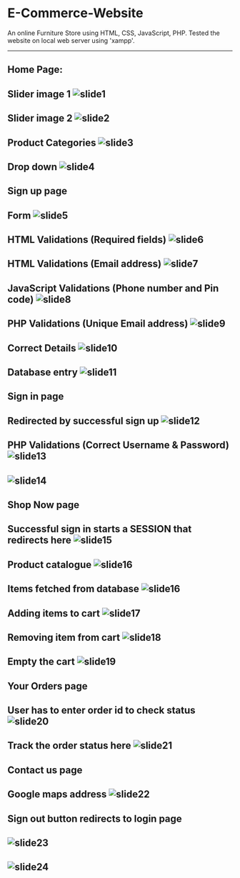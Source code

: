 # E-Commerce-Website
An online Furniture Store using HTML, CSS, JavaScript, PHP. Tested the website on local web server using 'xampp'.

-----------------------------------------------------------------------------------------------
Home Page:
-----------------------------------------------------------------------------------------------
Slider image 1
![slide1](https://github.com/Priya-SB/E-Commerce-Website/blob/master/Read%20me/Screenshot%20(101).png)
-----------------------------------------------------------------------------------------------
Slider image 2
![slide2](https://github.com/Priya-SB/E-Commerce-Website/blob/master/Read%20me/Screenshot%20(100).png)
-----------------------------------------------------------------------------------------------
Product Categories
![slide3](https://github.com/Priya-SB/E-Commerce-Website/blob/master/Read%20me/Screenshot%20(102).png)
-----------------------------------------------------------------------------------------------
Drop down
![slide4](https://github.com/Priya-SB/E-Commerce-Website/blob/master/Read%20me/Screenshot%20(110).png)
-----------------------------------------------------------------------------------------------
Sign up page
-----------------------------------------------------------------------------------------------
Form
![slide5](https://github.com/Priya-SB/E-Commerce-Website/blob/master/Read%20me/Screenshot%20(112).png)
-----------------------------------------------------------------------------------------------
HTML Validations (Required fields)
![slide6](https://github.com/Priya-SB/E-Commerce-Website/blob/master/Read%20me/Screenshot%20(114).png)
-----------------------------------------------------------------------------------------------
HTML Validations (Email address)
![slide7](https://github.com/Priya-SB/E-Commerce-Website/blob/master/Read%20me/Screenshot%20(115).png)
-----------------------------------------------------------------------------------------------
JavaScript Validations (Phone number and Pin code)
![slide8](https://github.com/Priya-SB/E-Commerce-Website/blob/master/Read%20me/Screenshot%20(116).png)
-----------------------------------------------------------------------------------------------
PHP Validations (Unique Email address)
![slide9](https://github.com/Priya-SB/E-Commerce-Website/blob/master/Read%20me/Screenshot%20(122).png)
-----------------------------------------------------------------------------------------------
Correct Details
![slide10](https://github.com/Priya-SB/E-Commerce-Website/blob/master/Read%20me/Screenshot%20(125).png)
-----------------------------------------------------------------------------------------------
Database entry
![slide11](https://github.com/Priya-SB/E-Commerce-Website/blob/master/Read%20me/Screenshot%20(127).png)
-----------------------------------------------------------------------------------------------
Sign in page
-----------------------------------------------------------------------------------------------
Redirected by successful sign up
![slide12](https://github.com/Priya-SB/E-Commerce-Website/blob/master/Read%20me/Screenshot%20(120).png)
-----------------------------------------------------------------------------------------------
PHP Validations (Correct Username & Password)
![slide13](https://github.com/Priya-SB/E-Commerce-Website/blob/master/Read%20me/Screenshot%20(117).png)
-----------------------------------------------------------------------------------------------
![slide14](https://github.com/Priya-SB/E-Commerce-Website/blob/master/Read%20me/Screenshot%20(118).png)
-----------------------------------------------------------------------------------------------
Shop Now page
-----------------------------------------------------------------------------------------------
Successful sign in starts a SESSION that redirects here
![slide15](https://github.com/Priya-SB/E-Commerce-Website/blob/master/Read%20me/Screenshot%20(119).png)
-----------------------------------------------------------------------------------------------
Product catalogue
![slide16](https://github.com/Priya-SB/E-Commerce-Website/blob/master/Read%20me/Screenshot%20(104).png)
-----------------------------------------------------------------------------------------------
Items fetched from database
![slide16](https://github.com/Priya-SB/E-Commerce-Website/blob/master/Read%20me/Screenshot%20(124).png)
-----------------------------------------------------------------------------------------------
Adding items to cart
![slide17](https://github.com/Priya-SB/E-Commerce-Website/blob/master/Read%20me/Screenshot%20(105).png)
-----------------------------------------------------------------------------------------------
Removing item from cart
![slide18](https://github.com/Priya-SB/E-Commerce-Website/blob/master/Read%20me/Screenshot%20(106).png)
-----------------------------------------------------------------------------------------------
Empty the cart
![slide19](https://github.com/Priya-SB/E-Commerce-Website/blob/master/Read%20me/Screenshot%20(107).png)
-----------------------------------------------------------------------------------------------
Your Orders page
-----------------------------------------------------------------------------------------------
User has to enter order id to check status
![slide20](https://github.com/Priya-SB/E-Commerce-Website/blob/master/Read%20me/Screenshot%20(108).png)
-----------------------------------------------------------------------------------------------
Track the order status here
![slide21](https://github.com/Priya-SB/E-Commerce-Website/blob/master/Read%20me/Screenshot%20(109).png)
-----------------------------------------------------------------------------------------------
Contact us page
-----------------------------------------------------------------------------------------------
Google maps address 
![slide22](https://github.com/Priya-SB/E-Commerce-Website/blob/master/Read%20me/Screenshot%20(103).png)
-----------------------------------------------------------------------------------------------
Sign out button redirects to login page
-----------------------------------------------------------------------------------------------
![slide23](https://github.com/Priya-SB/E-Commerce-Website/blob/master/Read%20me/Screenshot%20(110).png)
-----------------------------------------------------------------------------------------------
![slide24](https://github.com/Priya-SB/E-Commerce-Website/blob/master/Read%20me/Screenshot%20(120).png)
-----------------------------------------------------------------------------------------------
